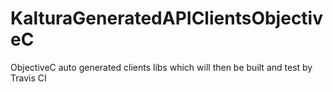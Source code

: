 # KalturaGeneratedAPIClientsObjectiveC
ObjectiveC auto generated clients libs which will then be built and test by Travis CI

